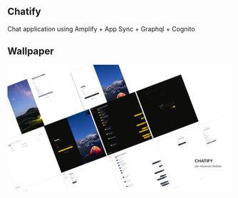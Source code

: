 ## Chatify
Chat application using Amplify + App Sync + Graphql + Cognito

## Wallpaper 

![Chatify](https://raw.githubusercontent.com/JairHuamanBellido/Chatify-fe/main/public/Chatify-Wallpaper.png)

